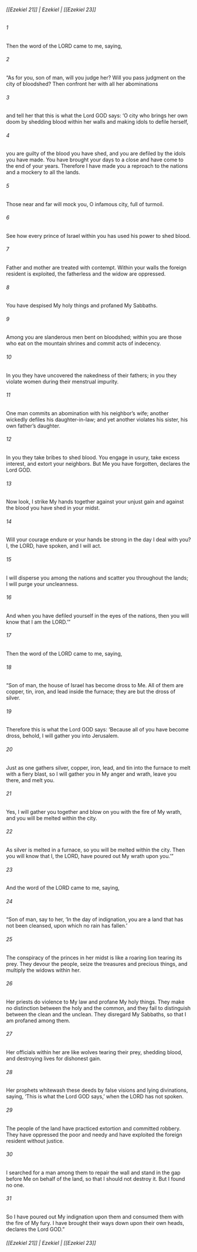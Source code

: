 ###### [[Ezekiel 21]] | Ezekiel | [[Ezekiel 23]]

###### 1
Then the word of the LORD came to me, saying,
###### 2
“As for you, son of man, will you judge her? Will you pass judgment on the city of bloodshed? Then confront her with all her abominations
###### 3
and tell her that this is what the Lord GOD says: ‘O city who brings her own doom by shedding blood within her walls and making idols to defile herself,
###### 4
you are guilty of the blood you have shed, and you are defiled by the idols you have made. You have brought your days to a close and have come to the end of your years. Therefore I have made you a reproach to the nations and a mockery to all the lands.
###### 5
Those near and far will mock you, O infamous city, full of turmoil.
###### 6
See how every prince of Israel within you has used his power to shed blood.
###### 7
Father and mother are treated with contempt. Within your walls the foreign resident is exploited, the fatherless and the widow are oppressed.
###### 8
You have despised My holy things and profaned My Sabbaths.
###### 9
Among you are slanderous men bent on bloodshed; within you are those who eat on the mountain shrines and commit acts of indecency.
###### 10
In you they have uncovered the nakedness of their fathers; in you they violate women during their menstrual impurity.
###### 11
One man commits an abomination with his neighbor’s wife; another wickedly defiles his daughter-in-law; and yet another violates his sister, his own father’s daughter.
###### 12
In you they take bribes to shed blood. You engage in usury, take excess interest, and extort your neighbors. But Me you have forgotten, declares the Lord GOD.
###### 13
Now look, I strike My hands together against your unjust gain and against the blood you have shed in your midst.
###### 14
Will your courage endure or your hands be strong in the day I deal with you? I, the LORD, have spoken, and I will act.
###### 15
I will disperse you among the nations and scatter you throughout the lands; I will purge your uncleanness.
###### 16
And when you have defiled yourself in the eyes of the nations, then you will know that I am the LORD.’”
###### 17
Then the word of the LORD came to me, saying,
###### 18
“Son of man, the house of Israel has become dross to Me. All of them are copper, tin, iron, and lead inside the furnace; they are but the dross of silver.
###### 19
Therefore this is what the Lord GOD says: ‘Because all of you have become dross, behold, I will gather you into Jerusalem.
###### 20
Just as one gathers silver, copper, iron, lead, and tin into the furnace to melt with a fiery blast, so I will gather you in My anger and wrath, leave you there, and melt you.
###### 21
Yes, I will gather you together and blow on you with the fire of My wrath, and you will be melted within the city.
###### 22
As silver is melted in a furnace, so you will be melted within the city. Then you will know that I, the LORD, have poured out My wrath upon you.’”
###### 23
And the word of the LORD came to me, saying,
###### 24
“Son of man, say to her, ‘In the day of indignation, you are a land that has not been cleansed, upon which no rain has fallen.’
###### 25
The conspiracy of the princes in her midst is like a roaring lion tearing its prey. They devour the people, seize the treasures and precious things, and multiply the widows within her.
###### 26
Her priests do violence to My law and profane My holy things. They make no distinction between the holy and the common, and they fail to distinguish between the clean and the unclean. They disregard My Sabbaths, so that I am profaned among them.
###### 27
Her officials within her are like wolves tearing their prey, shedding blood, and destroying lives for dishonest gain.
###### 28
Her prophets whitewash these deeds by false visions and lying divinations, saying, ‘This is what the Lord GOD says,’ when the LORD has not spoken.
###### 29
The people of the land have practiced extortion and committed robbery. They have oppressed the poor and needy and have exploited the foreign resident without justice.
###### 30
I searched for a man among them to repair the wall and stand in the gap before Me on behalf of the land, so that I should not destroy it. But I found no one.
###### 31
So I have poured out My indignation upon them and consumed them with the fire of My fury. I have brought their ways down upon their own heads, declares the Lord GOD.”

###### [[Ezekiel 21]] | Ezekiel | [[Ezekiel 23]]
